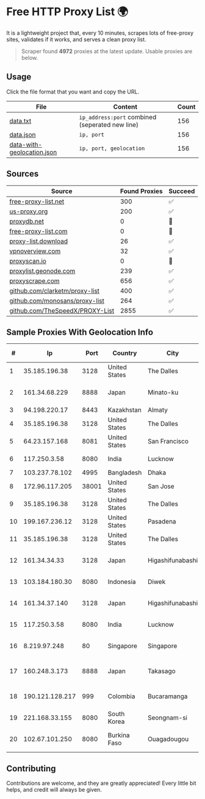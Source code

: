 
# Free HTTP Proxy List 🌍

It is a lightweight project that, every 10 minutes, scrapes lots of free-proxy sites, validates if it works, and serves a clean proxy list.


> Scraper found **4972** proxies at the latest update. Usable proxies are below.

## Usage

Click the file format that you want and copy the URL.


|File|Content|Count|
|----|-------|-----|
|[data.txt](https://raw.githubusercontent.com/themiralay/Proxy-List-World/master/data.txt)|`ip_address:port` combined (seperated new line)|156|
|[data.json](https://raw.githubusercontent.com/themiralay/Proxy-List-World/master/data.json)|`ip, port`|156|
|[data-with-geolocation.json](https://raw.githubusercontent.com/themiralay/Proxy-List-World/master/data-with-geolocation.json)|`ip, port, geolocation`|156|

## Sources

|Source|Found Proxies|Succeed|
|------|-------------|-------|
|[free-proxy-list.net](https://free-proxy-list.net)|300|✅|
|[us-proxy.org](https://www.us-proxy.org)|200|✅|
|[proxydb.net](http://proxydb.net)|0|🚫|
|[free-proxy-list.com](https://free-proxy-list.com/?page=&port=&type%5B%5D=http&type%5B%5D=https&up_time=0&search=Search)|0|🚫|
|[proxy-list.download](https://www.proxy-list.download/HTTP)|26|✅|
|[vpnoverview.com](https://vpnoverview.com/privacy/anonymous-browsing/free-proxy-servers)|32|✅|
|[proxyscan.io](https://www.proxyscan.io)|0|🚫|
|[proxylist.geonode.com](https://proxylist.geonode.com/api/proxy-list?limit=300&page=1&sort_by=lastChecked&sort_type=desc&protocols=http,https)|239|✅|
|[proxyscrape.com](https://api.proxyscrape.com/v2/?request=displayproxies&protocol=http&timeout=10000&country=all&ssl=all&anonymity=all)|656|✅|
|[github.com/clarketm/proxy-list](https://raw.githubusercontent.com/clarketm/proxy-list/master/proxy-list-raw.txt)|400|✅|
|[github.com/monosans/proxy-list](https://raw.githubusercontent.com/monosans/proxy-list/main/proxies/http.txt)|264|✅|
|[github.com/TheSpeedX/PROXY-List](https://raw.githubusercontent.com/TheSpeedX/PROXY-List/master/http.txt)|2855|✅|


## Sample Proxies With Geolocation Info

|#|Ip|Port|Country|City|Internet Service Provider|
|-|--|----|-------|----|-------------------------|
|1|35.185.196.38|3128|United States|The Dalles|Google LLC|
|2|161.34.68.229|8888|Japan|Minato-ku|NTT PC Communications, Inc.|
|3|94.198.220.17|8443|Kazakhstan|Almaty|TimeWeb Ltd.|
|4|35.185.196.38|3128|United States|The Dalles|Google LLC|
|5|64.23.157.168|8081|United States|San Francisco|DigitalOcean, LLC|
|6|117.250.3.58|8080|India|Lucknow|Bharat Sanchar Nigam Ltd|
|7|103.237.78.102|4995|Bangladesh|Dhaka|Combined Soft|
|8|172.96.117.205|38001|United States|San Jose|Zenlayer Inc|
|9|35.185.196.38|3128|United States|The Dalles|Google LLC|
|10|199.167.236.12|3128|United States|Pasadena|GLOBAL IT|
|11|35.185.196.38|3128|United States|The Dalles|Google LLC|
|12|161.34.34.33|3128|Japan|Higashifunabashi|NTT PC Communications, Inc.|
|13|103.184.180.30|8080|Indonesia|Diwek|Lintas Data Prima, PT|
|14|161.34.37.140|3128|Japan|Higashifunabashi|NTT PC Communications, Inc.|
|15|117.250.3.58|8080|India|Lucknow|Bharat Sanchar Nigam Ltd|
|16|8.219.97.248|80|Singapore|Singapore|Alibaba (US) Technology Co., Ltd.|
|17|160.248.3.173|8888|Japan|Takasago|NTT PC Communications, Inc.|
|18|190.121.128.217|999|Colombia|Bucaramanga|Media Commerce Partners S.A|
|19|221.168.33.155|8080|South Korea|Seongnam-si|Korea Telecom|
|20|102.67.101.250|8080|Burkina Faso|Ouagadougou|Virtual Technologies and Solutions|



## Contributing

Contributions are welcome, and they are greatly appreciated! Every
little bit helps, and credit will always be given.

